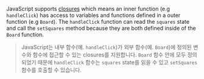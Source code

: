 JavaScript supports [closures](https://developer.mozilla.org/en-US/docs/Web/JavaScript/Closures) which means an inner function (e.g `handleClick`) has access to variables and functions defined in a outer function (e.g `Board`). The `handleClick` function can read the `squares` state and call the `setSquares` method because they are both defined inside of the `Board` function.
> JavaScript는 내부 함수(예. `handleClick`)가 외부 함수(예. `Board`)에 정의된 변수와 함수에 접근할 수 있는 closures를 지원합니다. `Board` 함수 안에 모두 정의되었기 때문에 `handleClick` 함수는 `squares` state를 읽을 수 있고 `setSquares` 함수를 호출할 수 있습니다.